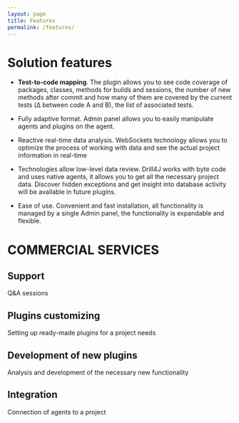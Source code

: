 ```yaml
---
layout: page
title: Features
permalink: /features/
---
```

# Solution features

-	**Test-to-code mapping**. The plugin allows you to see code coverage of packages, classes, methods for builds and sessions, the number of new methods after commit and how many of them are covered by the current tests (Δ between code A and B), the list of associated tests.

-	Fully adaptive format. Admin panel allows you to easily manipulate agents and plugins on the agent.

-	Reactive real-time data analysis. WebSockets technology allows you to optimize the process of working with data and see the actual project information in real-time

-	Technologies allow low-level data review. Drill4J works with byte code and uses native agents, it allows you to get all the necessary project data. Discover hidden exceptions and get insight into database activity will be available in future plugins.

-	Ease of use. Convenient and fast installation, all functionality is managed by a single Admin panel, the functionality is expandable and flexible.

# COMMERCIAL SERVICES 

## Support 

Q&A sessions

## Plugins customizing

Setting up ready-made plugins for a project needs

## Development of new plugins	

Analysis and development of the necessary new functionality 

## Integration 	

Connection of agents to a project